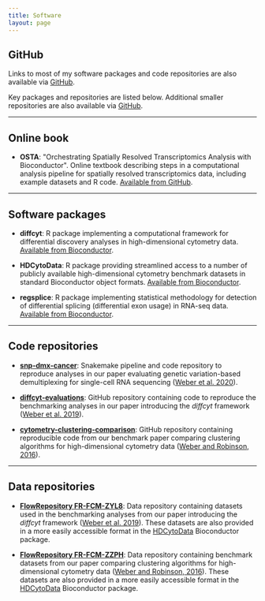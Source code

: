 ```yaml
---
title: Software
layout: page
---
```



## GitHub

Links to most of my software packages and code repositories are also available via [GitHub](https://github.com/lmweber).

Key packages and repositories are listed below. Additional smaller repositories are also available via [GitHub](https://github.com/lmweber).


---


## Online book

- **OSTA**: "Orchestrating Spatially Resolved Transcriptomics Analysis with Bioconductor". Online textbook describing steps in a computational analysis pipeline for spatially resolved transcriptomics data, including example datasets and R code. [Available from GitHub](https://lmweber.org/OSTA-book/).


---


## Software packages

- **diffcyt**: R package implementing a computational framework for differential discovery analyses in high-dimensional cytometry data. [Available from Bioconductor](http://bioconductor.org/packages/diffcyt).

- **HDCytoData**: R package providing streamlined access to a number of publicly available high-dimensional cytometry benchmark datasets in standard Bioconductor object formats. [Available from Bioconductor](http://bioconductor.org/packages/HDCytoData).

- **regsplice**: R package implementing statistical methodology for detection of differential splicing (differential exon usage) in RNA-seq data. [Available from Bioconductor](http://bioconductor.org/packages/regsplice).


---


## Code repositories

- [**snp-dmx-cancer**](https://github.com/lmweber/snp-dmx-cancer): Snakemake pipeline and code repository to reproduce analyses in our paper evaluating genetic variation-based demultiplexing for single-cell RNA sequencing ([Weber et al. 2020](https://www.biorxiv.org/content/10.1101/2020.11.06.371963v1)).

- [**diffcyt-evaluations**](https://github.com/lmweber/diffcyt-evaluations): GitHub repository containing code to reproduce the benchmarking analyses in our paper introducing the *diffcyt* framework ([Weber et al. 2019](https://www.nature.com/articles/s42003-019-0415-5)).

- [**cytometry-clustering-comparison**](https://github.com/lmweber/cytometry-clustering-comparison): GitHub repository containing reproducible code from our benchmark paper comparing clustering algorithms for high-dimensional cytometry data ([Weber and Robinson, 2016](https://onlinelibrary.wiley.com/doi/full/10.1002/cyto.a.23030)).


---


## Data repositories

- [**FlowRepository FR-FCM-ZYL8**](http://flowrepository.org/id/FR-FCM-ZYL8): Data repository containing datasets used in the benchmarking analyses from our paper introducing the *diffcyt* framework ([Weber et al. 2019](https://www.nature.com/articles/s42003-019-0415-5)). These datasets are also provided in a more easily accessible format in the [HDCytoData](http://bioconductor.org/packages/HDCytoData) Bioconductor package.

- [**FlowRepository FR-FCM-ZZPH**](http://flowrepository.org/id/FR-FCM-ZZPH): Data repository containing benchmark datasets from our paper comparing clustering algorithms for high-dimensional cytometry data ([Weber and Robinson, 2016](https://onlinelibrary.wiley.com/doi/full/10.1002/cyto.a.23030)). These datasets are also provided in a more easily accessible format in the [HDCytoData](http://bioconductor.org/packages/HDCytoData) Bioconductor package.

